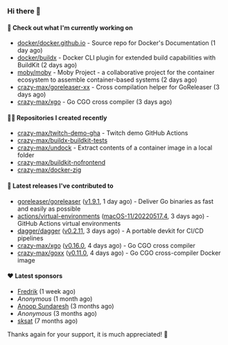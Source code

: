 ### Hi there 👋

#### 👷 Check out what I'm currently working on

- [docker/docker.github.io](https://github.com/docker/docker.github.io) - Source repo for Docker&#39;s Documentation (1 day ago)
- [docker/buildx](https://github.com/docker/buildx) - Docker CLI plugin for extended build capabilities with BuildKit (2 days ago)
- [moby/moby](https://github.com/moby/moby) - Moby Project - a collaborative project for the container ecosystem to assemble container-based systems (2 days ago)
- [crazy-max/goreleaser-xx](https://github.com/crazy-max/goreleaser-xx) - Cross compilation helper for GoReleaser (3 days ago)
- [crazy-max/xgo](https://github.com/crazy-max/xgo) - Go CGO cross compiler (3 days ago)

#### 👨‍💻 Repositories I created recently

- [crazy-max/twitch-demo-gha](https://github.com/crazy-max/twitch-demo-gha) - Twitch demo GitHub Actions
- [crazy-max/buildx-buildkit-tests](https://github.com/crazy-max/buildx-buildkit-tests)
- [crazy-max/undock](https://github.com/crazy-max/undock) - Extract contents of a container image in a local folder
- [crazy-max/buildkit-nofrontend](https://github.com/crazy-max/buildkit-nofrontend)
- [crazy-max/docker-zig](https://github.com/crazy-max/docker-zig)

#### 🚀 Latest releases I've contributed to

- [goreleaser/goreleaser](https://github.com/goreleaser/goreleaser) ([v1.9.1](https://github.com/goreleaser/goreleaser/releases/tag/v1.9.1), 1 day ago) - Deliver Go binaries as fast and easily as possible
- [actions/virtual-environments](https://github.com/actions/virtual-environments) ([macOS-11/20220517.4](https://github.com/actions/virtual-environments/releases/tag/macOS-11%2F20220517.4), 3 days ago) - GitHub Actions virtual environments
- [dagger/dagger](https://github.com/dagger/dagger) ([v0.2.11](https://github.com/dagger/dagger/releases/tag/v0.2.11), 3 days ago) - A portable devkit for CI/CD pipelines
- [crazy-max/xgo](https://github.com/crazy-max/xgo) ([v0.16.0](https://github.com/crazy-max/xgo/releases/tag/v0.16.0), 4 days ago) - Go CGO cross compiler
- [crazy-max/goxx](https://github.com/crazy-max/goxx) ([v0.11.0](https://github.com/crazy-max/goxx/releases/tag/v0.11.0), 4 days ago) - Go CGO cross-compiler Docker image

#### ❤️ Latest sponsors
- [Fredrik](https://github.com/fredrikscode) (1 week ago)
- _Anonymous_ (1 month ago)
- [Anoop Sundaresh](https://github.com/theryecatcher) (3 months ago)
- _Anonymous_ (3 months ago)
- [sksat](https://github.com/sksat) (7 months ago)

Thanks again for your support, it is much appreciated! 🙏
